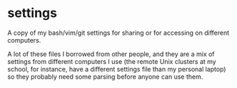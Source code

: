 # settings
A copy of my bash/vim/git settings for sharing or for accessing on different computers. 

A lot of these files I borrowed from other people, and they are a mix of settings from different computers I use (the remote Unix
clusters at my school, for instance, have a different settings file than my personal laptop) so they probably need some parsing
before anyone can use them. 
